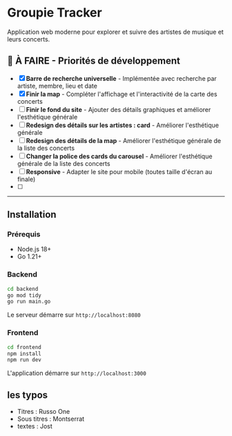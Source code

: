 # Groupie Tracker

Application web moderne pour explorer et suivre des artistes de musique et leurs concerts.

## 🚧 À FAIRE - Priorités de développement

- [x] **Barre de recherche universelle** - Implémentée avec recherche par artiste, membre, lieu et date
- [x] **Finir la map** - Compléter l'affichage et l'interactivité de la carte des concerts
- [ ] **Finir le fond du site** - Ajouter des détails graphiques et améliorer l'esthétique générale
- [ ] **Redesign des détails sur les artistes : card** - Améliorer l'esthétique générale
- [ ] **Redesign des détails de la map** - Améliorer l'esthétique générale de la liste des concerts
- [ ] **Changer la police des cards du carousel** - Améliorer l'esthétique générale de la liste des concerts
- [ ] **Responsive** - Adapter le site pour mobile (toutes taille d'écran au finale)
- [ ] 

---

## Installation

### Prérequis

- Node.js 18+
- Go 1.21+

### Backend

```bash
cd backend
go mod tidy
go run main.go
```

Le serveur démarre sur `http://localhost:8080`

### Frontend

```bash
cd frontend
npm install
npm run dev
```

L'application démarre sur `http://localhost:3000`

## les typos

- Titres : Russo One
- Sous titres : Montserrat
- textes : Jost
